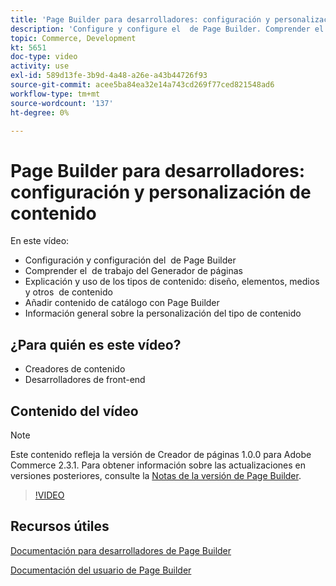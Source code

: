 ```yaml
---
title: 'Page Builder para desarrolladores: configuración y personalización de contenido'
description: 'Configure y configure el ​ de Page Builder. Comprender el ​ de trabajo de Page Builder. Comprenda y use los tipos de contenido: diseño, elementos, medios y otros ​ de contenido. Añada el contenido del catálogo con Page Builder.'
topic: Commerce, Development
kt: 5651
doc-type: video
activity: use
exl-id: 589d13fe-3b9d-4a48-a26e-a43b44726f93
source-git-commit: acee5ba84ea32e14a743cd269f77ced821548ad6
workflow-type: tm+mt
source-wordcount: '137'
ht-degree: 0%

---
```


# Page Builder para desarrolladores: configuración y personalización de contenido

En este vídeo:

- Configuración y configuración del &#x200B; de Page Builder
- Comprender el &#x200B; de trabajo del Generador de páginas
- Explicación y uso de los tipos de contenido: diseño, elementos, medios y otros &#x200B; de contenido
- Añadir contenido de catálogo con Page Builder
- Información general sobre la personalización del tipo de contenido

## ¿Para quién es este vídeo?

- Creadores de contenido
- Desarrolladores de front-end

## Contenido del vídeo

>[!NOTE]
>
>Este contenido refleja la versión de Creador de páginas 1.0.0 para Adobe Commerce 2.3.1. Para obtener información sobre las actualizaciones en versiones posteriores, consulte la [Notas de la versión de Page Builder](https://devdocs.magento.com/page-builder/docs/release-notes.html).

>[!VIDEO](https://video.tv.adobe.com/v/35710?quality=12&learn=on)

## Recursos útiles

[Documentación para desarrolladores de Page Builder](https://devdocs.magento.com/page-builder/docs/index.html)

[Documentación del usuario de Page Builder](https://docs.magento.com/user-guide/cms/page-builder.html)
